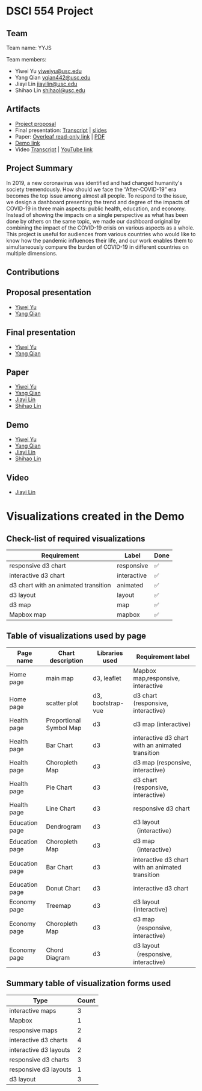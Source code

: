 # DSCI 554 Project

## Team

<!-- 🎒 Complete to include all the information requested. -->

Team name: YYJS

Team members:

- Yiwei Yu <yiweiyu@usc.edu>
- Yang Qian <yqian442@usc.edu>
- Jiayi Lin <jiayilin@usc.edu>
- Shihao Lin <shihaol@usc.edu>

## Artifacts

<!-- 🎒 Complete and ensure that all the links work! -->

- [Project proposal](https://docs.google.com/presentation/d/1-7nC_lOBGKLOxbGEptsl_2AOdqco8ZpVHB_w7wJiqSU/edit?usp=sharing)
- Final presentation: [Transcript](presentation/TRANSCRIPT.md) | [slides](presentation/presentation.pdf)
- Paper: [Overleaf read-only link](https://www.overleaf.com/read/fykfpjbnjnpy) | [PDF](paper/paper.pdf)
- [Demo link](https://dsci-554.github.io/project-yyjs/)
- Video [Transcript](video/TRANSCRIPT.md) | [YouTube link](https://youtu.be/YrqogowSGvU)


## Project Summary

<!-- 🎒 Add a project summary here in 250 words or less. -->
In 2019, a new coronavirus was identified and had changed humanity's society tremendously. How should we face the “After-COVID-19” era becomes the top issue among almost all people. To respond to the issue, we design a dashboard presenting the trend and degree of the impacts of COVID-19 in three main aspects: public health, education, and economy. Instead of showing the impacts on a single perspective as what has been done by others on the same topic, we made our dashboard original by combining the impact of the COVID-19 crisis on various aspects as a whole. This project is useful for audiences from various countries who would like to know how the pandemic influences their life, and our work enables them to simultaneously compare the burden of COVID-19 in different countries on multiple dimensions.
## Contributions


<!-- 🎒 Complete for each project member. -->

## Proposal presentation
- [Yiwei Yu](mailto:yiweiyu@usc.edu)
- [Yang Qian](mailto:yqain442@usc.edu)

## Final presentation
- [Yiwei Yu](mailto:yiweiyu@usc.edu)
- [Yang Qian](mailto:yqain442@usc.edu)

## Paper
- [Yiwei Yu](mailto:yiweiyu@usc.edu)
- [Yang Qian](mailto:yqain442@usc.edu)
- [Jiayi Lin](mailto:jiayilin@usc.edu)
- [Shihao Lin](mailto:shihaol@usc.edu)

## Demo
- [Yiwei Yu](mailto:yiweiyu@usc.edu)
- [Yang Qian](mailto:yqain442@usc.edu)
- [Jiayi Lin](mailto:jiayilin@usc.edu)
- [Shihao Lin](mailto:shihaol@usc.edu)

## Video
- [Jiayi Lin](mailto:jiayilin@usc.edu)


# Visualizations created in the Demo

## Check-list of required visualizations

<!-- 🎒 Complete the table using ✅ or ❌. -->

| Requirement                            | Label        | Done |
| -------------------------------------- | ------------ | ---- |
| responsive d3 chart                    | responsive   |  ✅  |
| interactive d3 chart                   | interactive  |  ✅  |
| d3 chart with an animated transition   | animated     |  ✅  |
| d3 layout                              | layout       |  ✅  |
| d3 map                                 | map          |  ✅  |
| Mapbox map                             | mapbox       |  ✅  |

## Table of visualizations used by page

<!-- 🎒 Complete the table using the Label of the required visualizations. -->

| Page name      | Chart description       | Libraries used    | Requirement label                                |
| -------------- | ----------------------- | ----------------- | ------------------------------------------------ |
| Home page      | main map                | d3, leaflet       | Mapbox map,responsive, interactive               |
| Home page      | scatter plot            | d3, bootstrap-vue | d3 chart (responsive, interactive)               |
| Health page    | Proportional Symbol Map | d3                | d3 map (interactive)                               |
| Health page    | Bar Chart               | d3                | interactive d3 chart with an animated transition |
| Health page    | Choropleth Map          | d3                | d3 map (responsive, interactive)                 |
| Health page    | Pie Chart               | d3                | d3 chart (responsive, interactive)               |
| Health page    | Line Chart              | d3                | responsive d3 chart                              |
| Education page | Dendrogram              | d3                | d3 layout（interactive）                        |
| Education page | Choropleth Map          | d3                | d3 map（interactive）                               |
| Education page | Bar Chart               | d3                | interactive d3 chart with an animated transition |
| Education page | Donut Chart             | d3                | interactive d3 chart                             |
| Economy page   | Treemap           | d3                |  d3 layout (interactive)                              |
| Economy page   | Choropleth Map          | d3                | d3 map（responsive, interactive)                                        |
| Economy page   | Chord Diagram           | d3                | d3 layout（responsive, interactive)                                        |

## Summary table of visualization forms used

<!-- 🎒 Complete the table . -->

| Type                 | Count |
| -------------------- | ----- |
| interactive maps     | 3     |
| Mapbox               | 1     |
| responsive maps      | 2     |
| interactive d3 charts | 4     |
| interactive d3 layouts | 2     |
| responsive d3 charts | 3     |
| responsive d3 layouts | 1     |
| d3 layout            |  3    |
